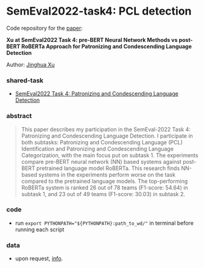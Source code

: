 # SemEval2022-task4: PCL detection

Code repository for the [paper](https://aclanthology.org/2022.semeval-1.65/): 

__Xu at SemEval2022 Task 4: pre-BERT Neural Network Methods vs post-BERT RoBERTa Approach for Patronizing and Condescending Language Detection__


Author: [Jinghua Xu](https://jinhxu.github.io/)

### shared-task

* [SemEval2022 Task 4: Patronizing and Condescending Language Detection](https://sites.google.com/view/pcl-detection-semeval2022/)

### abstract

> This paper describes my participation in the SemEval-2022 Task 4: Patronizing and Condescending Language Detection. I participate in both subtasks: Patronizing and Condescending Language (PCL) Identification and Patronizing and Condescending Language Categorization, with the main focus put on subtask 1. The experiments compare pre-BERT neural network (NN) based systems against post-BERT pretrained language model RoBERTa. This research finds NN-based systems in the experiments perform worse on the task compared to the pretrained language models. The top-performing RoBERTa system is ranked 26 out of 78 teams (F1-score: 54.64) in subtask 1, and 23 out of 49 teams (F1-score: 30.03) in subtask 2.

### code

* run `export PYTHONPATH="${PYTHONPATH}:path_to_wd/"` in terminal before running each script

### data

* upon request, [info](https://github.com/Perez-AlmendrosC/dontpatronizeme).
